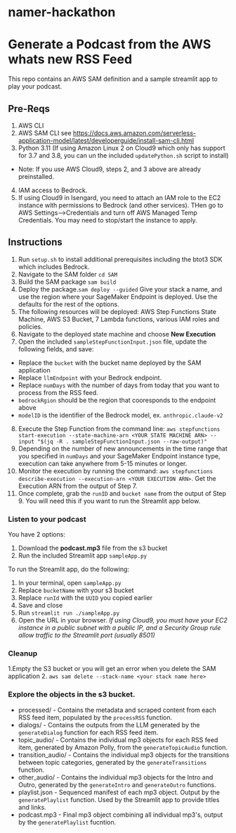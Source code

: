 # namer-hackathon
# Generate a Podcast from the AWS whats new RSS Feed

This repo contains an AWS SAM definition and a sample streamlit app to play your podcast.

## Pre-Reqs

1. AWS CLI
2. AWS SAM CLI   see https://docs.aws.amazon.com/serverless-application-model/latest/developerguide/install-sam-cli.html
3. Python 3.11 (If using Amazon Linux 2 on Cloud9 which only has support for 3.7 and 3.8, you can un the included `updatePython.sh` script to install)
* Note: If you use AWS Cloud9, steps 2, and 3 above are already preinstalled.
4. IAM access to Bedrock.  
5. If using Cloud9 in Isengard, you need to attach an IAM role to the EC2 instance with permissions to Bedrock (and other services). THen go to AWS Settings-->Credentials and turn off AWS Managed Temp Credentials.  You may need to stop/start the instance to apply.

## Instructions

1. Run `setup.sh` to install additional prerequisites including the btot3 SDK which includes Bedrock.
2. Navigate to the SAM folder `cd SAM`
3. Build the SAM package `sam build`
4. Deploy the package.`sam deploy --guided`  Give your stack a name, and use the region where your SageMaker Endpoint is deployed.  Use the defaults for the rest of the options.
5. The following resources will be deployed: AWS Step Functions State Machine, AWS S3 Bucket, 7 Lambda functions, various IAM roles and policies.
6. Navigate to the deployed state machine and choose **New Execution**
7. Open the included `sampleStepFunctionInput.json` file, update the following fields, and save:
* Replace the `bucket` with the bucket name deployed by the SAM application
*  Replace `llmEndpoint` with your Bedrock endpoint.
*  Replace `numDays` with the number of days from today that you want to process from the RSS feed.
*  `bedrockRgion` should be the region that cooresponds to the endpoint above
*  `modelID` is the identifier of the Bedrock model, ex. `anthropic.claude-v2`
8. Execute the Step Function from the command line: `aws stepfunctions start-execution --state-machine-arn <YOUR STATE MACHINE ARN> --input "$(jq -R . sampleStepFunctionInput.json --raw-output)"`
9. Depending on the number of new announcements in the time range that you specified in `numDays` and your SageMaker Endpoint instance type, execution can take anywhere from 5-15 minutes or longer.
10. Monitor the execution by running the command: `aws stepfunctions describe-execution --execution-arn <YOUR EXECUTION ARN>`.  Get the Execution ARN from the output of Step 7.
11. Once complete, grab the `runID` and `bucket name` from the output of Step 9.  You will need this if you want to run the Streamlit app below.

### Listen to your podcast
You have 2 options:
1. Download the **podcast.mp3** file from the s3 bucket
2. Run the included Streamlit app `sampleApp.py`

To run the Streamlit app, do the following:
1. In your terminal, open `sampleApp.py`
2. Replace `bucketName` with your s3 bucket
3. Replace `runId` with the `UUID` you copied earlier
4. Save and close
5. Run `streamlit run ./sampleApp.py`
6. Open the URL in your browser.  *If using Cloud9, you must have your EC2 instance in a public subnet with a public IP, and a Security Group rule allow traffic to the Streamlit port (usually 8501)*


### Cleanup

1.Empty the S3 bucket or you will get an error when you delete the SAM application
2. `aws sam delete --stack-name <your stack name here>`



### Explore the objects in the s3 bucket.
* processed/ - Contains the metadata and scraped content from each RSS feed item, populated by the `processRSS` function.
* dialogs/ - Contains the outputs from the LLM generated by the `generateDialog` function for each RSS feed item.
* topic_audio/ - Contains the individual mp3 objects for each RSS feed item, generated by Amazon Polly, from the `generateTopicAudio` function.
* transition_audio/ - Contains the individual mp3 objects for the transitions between topic categories, generated by the `generateTransitions` function.
* other_audio/ - Contains the individual mp3 objects for the Intro and Outro, generated by the `generateIntro` and `generateOutro` functions.
* playlist.json - Sequenced manifest of each mp3 object.  Output by the `generatePlaylist` function.  Used by the Streamlit app to provide titles and links.
* podcast.mp3 - Final mp3 object combining all individual mp3's, output by the `generatePlaylist` fucntion.